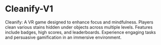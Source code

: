 # Cleanify-V1
Cleanify: A VR game designed to enhance focus and mindfulness. Players clean various stains hidden under objects across multiple levels. Features include badges, high scores, and leaderboards. Experience engaging tasks and persuasive gamification in an immersive environment.
